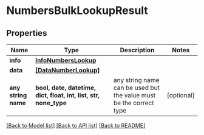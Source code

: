 # NumbersBulkLookupResult


## Properties
Name | Type | Description | Notes
------------ | ------------- | ------------- | -------------
**info** | [**InfoNumbersLookup**](InfoNumbersLookup.md) |  | 
**data** | [**[DataNumberLookup]**](DataNumberLookup.md) |  | 
**any string name** | **bool, date, datetime, dict, float, int, list, str, none_type** | any string name can be used but the value must be the correct type | [optional]

[[Back to Model list]](../../README.md#models) [[Back to API list]](../../README.md#available-methods) [[Back to README]](../../README.md)


